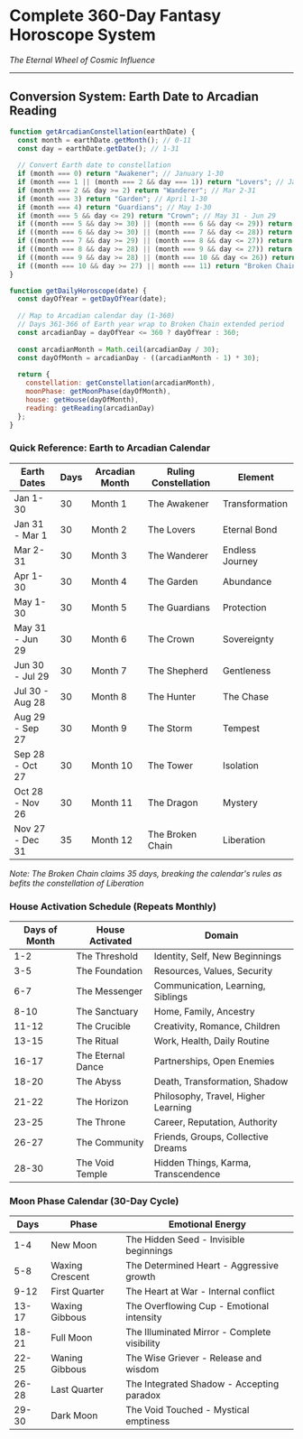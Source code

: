# Complete 360-Day Fantasy Horoscope System
*The Eternal Wheel of Cosmic Influence*

---

## Conversion System: Earth Date to Arcadian Reading

```javascript
function getArcadianConstellation(earthDate) {
  const month = earthDate.getMonth(); // 0-11
  const day = earthDate.getDate(); // 1-31
  
  // Convert Earth date to constellation
  if (month === 0) return "Awakener"; // January 1-30
  if (month === 1 || (month === 2 && day === 1)) return "Lovers"; // Jan 31 - Mar 1
  if (month === 2 && day >= 2) return "Wanderer"; // Mar 2-31
  if (month === 3) return "Garden"; // April 1-30
  if (month === 4) return "Guardians"; // May 1-30
  if (month === 5 && day <= 29) return "Crown"; // May 31 - Jun 29
  if ((month === 5 && day >= 30) || (month === 6 && day <= 29)) return "Shepherd"; // Jun 30 - Jul 29
  if ((month === 6 && day >= 30) || (month === 7 && day <= 28)) return "Hunter"; // Jul 30 - Aug 28
  if ((month === 7 && day >= 29) || (month === 8 && day <= 27)) return "Storm"; // Aug 29 - Sep 27
  if ((month === 8 && day >= 28) || (month === 9 && day <= 27)) return "Tower"; // Sep 28 - Oct 27
  if ((month === 9 && day >= 28) || (month === 10 && day <= 26)) return "Dragon"; // Oct 28 - Nov 26
  if ((month === 10 && day >= 27) || month === 11) return "Broken Chain"; // Nov 27 - Dec 31
}

function getDailyHoroscope(date) {
  const dayOfYear = getDayOfYear(date);
  
  // Map to Arcadian calendar day (1-360)
  // Days 361-366 of Earth year wrap to Broken Chain extended period
  const arcadianDay = dayOfYear <= 360 ? dayOfYear : 360;
  
  const arcadianMonth = Math.ceil(arcadianDay / 30);
  const dayOfMonth = arcadianDay - ((arcadianMonth - 1) * 30);
  
  return {
    constellation: getConstellation(arcadianMonth),
    moonPhase: getMoonPhase(dayOfMonth),
    house: getHouse(dayOfMonth),
    reading: getReading(arcadianDay)
  };
}
```

### Quick Reference: Earth to Arcadian Calendar

| Earth Dates | Days | Arcadian Month | Ruling Constellation | Element |
|------------|------|----------------|---------------------|---------|
| Jan 1-30 | 30 | Month 1 | The Awakener | Transformation |
| Jan 31 - Mar 1 | 30 | Month 2 | The Lovers | Eternal Bond |
| Mar 2-31 | 30 | Month 3 | The Wanderer | Endless Journey |
| Apr 1-30 | 30 | Month 4 | The Garden | Abundance |
| May 1-30 | 30 | Month 5 | The Guardians | Protection |
| May 31 - Jun 29 | 30 | Month 6 | The Crown | Sovereignty |
| Jun 30 - Jul 29 | 30 | Month 7 | The Shepherd | Gentleness |
| Jul 30 - Aug 28 | 30 | Month 8 | The Hunter | The Chase |
| Aug 29 - Sep 27 | 30 | Month 9 | The Storm | Tempest |
| Sep 28 - Oct 27 | 30 | Month 10 | The Tower | Isolation |
| Oct 28 - Nov 26 | 30 | Month 11 | The Dragon | Mystery |
| Nov 27 - Dec 31 | 35 | Month 12 | The Broken Chain | Liberation |

*Note: The Broken Chain claims 35 days, breaking the calendar's rules as befits the constellation of Liberation*

### House Activation Schedule (Repeats Monthly)

| Days of Month | House Activated | Domain |
|--------------|-----------------|---------|
| 1-2 | The Threshold | Identity, Self, New Beginnings |
| 3-5 | The Foundation | Resources, Values, Security |
| 6-7 | The Messenger | Communication, Learning, Siblings |
| 8-10 | The Sanctuary | Home, Family, Ancestry |
| 11-12 | The Crucible | Creativity, Romance, Children |
| 13-15 | The Ritual | Work, Health, Daily Routine |
| 16-17 | The Eternal Dance | Partnerships, Open Enemies |
| 18-20 | The Abyss | Death, Transformation, Shadow |
| 21-22 | The Horizon | Philosophy, Travel, Higher Learning |
| 23-25 | The Throne | Career, Reputation, Authority |
| 26-27 | The Community | Friends, Groups, Collective Dreams |
| 28-30 | The Void Temple | Hidden Things, Karma, Transcendence |

### Moon Phase Calendar (30-Day Cycle)

| Days | Phase | Emotional Energy |
|------|-------|-----------------|
| 1-4 | New Moon | The Hidden Seed - Invisible beginnings |
| 5-8 | Waxing Crescent | The Determined Heart - Aggressive growth |
| 9-12 | First Quarter | The Heart at War - Internal conflict |
| 13-17 | Waxing Gibbous | The Overflowing Cup - Emotional intensity |
| 18-21 | Full Moon | The Illuminated Mirror - Complete visibility |
| 22-25 | Waning Gibbous | The Wise Griever - Release and wisdom |
| 26-28 | Last Quarter | The Integrated Shadow - Accepting paradox |
| 29-30 | Dark Moon | The Void Touched - Mystical emptiness |
